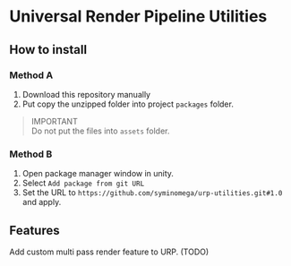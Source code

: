 # Universal Render Pipeline Utilities

## How to install
### Method A
1. Download this repository manually
2. Put copy the unzipped folder into project `packages` folder.
> IMPORTANT  
> Do not put the files into `assets` folder.
### Method B
1. Open package manager window in unity.
2. Select `Add package from git URL`
3. Set the URL to `https://github.com/syminomega/urp-utilities.git#1.0` and apply.

## Features 
Add custom multi pass render feature to URP.
(TODO)